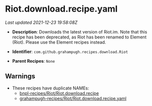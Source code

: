 # Riot.download.recipe.yaml

_Last updated 2021-12-23 19:58:08Z_

- **Description**: Downloads the latest version of Riot.im. Note that this recipe has been deprecated, as Riot has been renamed to Element (Riot). Please use the Element recipes instead.

- **Identifier**: `com.github.grahampugh.recipes.download.Riot`

- **Parent Recipes**: `None`

## Warnings

- These recipes have duplicate NAMEs:
    - [bnpl-recipes/Riot/Riot.download.recipe](/autopkg-dupe-tracker/bnpl-recipes/Riot/Riot.download.recipe)
    - [grahampugh-recipes/Riot/Riot.download.recipe.yaml](/autopkg-dupe-tracker/grahampugh-recipes/Riot/Riot.download.recipe.yaml)